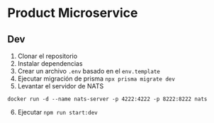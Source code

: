 # Product Microservice

## Dev

1. Clonar el repositorio
2. Instalar dependencias
3. Crear un archivo `.env` basado en el `env.template`
4. Ejecutar migración de prisma `npx prisma migrate dev`
5. Levantar el servidor de NATS

```
docker run -d --name nats-server -p 4222:4222 -p 8222:8222 nats
```

6. Ejecutar `npm run start:dev`
